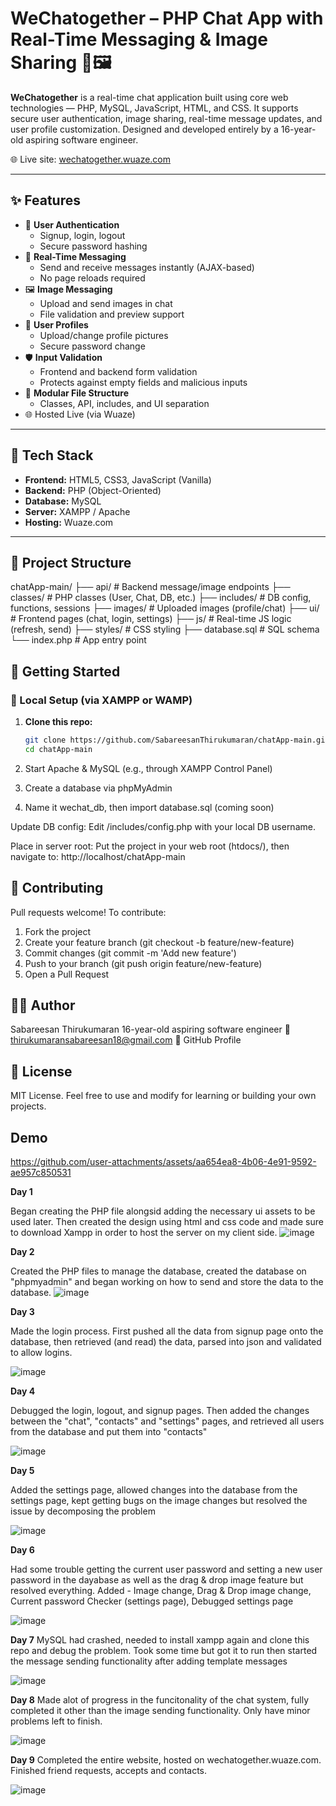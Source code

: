 # WeChatogether – PHP Chat App with Real-Time Messaging & Image Sharing 💬🖼️

**WeChatogether** is a real-time chat application built using core web technologies — PHP, MySQL, JavaScript, HTML, and CSS. It supports secure user authentication, image sharing, real-time message updates, and user profile customization. Designed and developed entirely by a 16-year-old aspiring software engineer.

🌐 Live site: [wechatogether.wuaze.com](https://wechatogether.wuaze.com)

---

## ✨ Features

- 🔐 **User Authentication**
  - Signup, login, logout
  - Secure password hashing
- 💬 **Real-Time Messaging**
  - Send and receive messages instantly (AJAX-based)
  - No page reloads required
- 🖼️ **Image Messaging**
  - Upload and send images in chat
  - File validation and preview support
- 👤 **User Profiles**
  - Upload/change profile pictures
  - Secure password change
- 🛡️ **Input Validation**
  - Frontend and backend form validation
  - Protects against empty fields and malicious inputs
- 🧩 **Modular File Structure**
  - Classes, API, includes, and UI separation
- 🌐 Hosted Live (via Wuaze)

---

## 🧱 Tech Stack

- **Frontend:** HTML5, CSS3, JavaScript (Vanilla)
- **Backend:** PHP (Object-Oriented)
- **Database:** MySQL
- **Server:** XAMPP / Apache
- **Hosting:** Wuaze.com

---

## 📂 Project Structure

chatApp-main/
├── api/ # Backend message/image endpoints
├── classes/ # PHP classes (User, Chat, DB, etc.)
├── includes/ # DB config, functions, sessions
├── images/ # Uploaded images (profile/chat)
├── ui/ # Frontend pages (chat, login, settings)
├── js/ # Real-time JS logic (refresh, send)
├── styles/ # CSS styling
├── database.sql # SQL schema
└── index.php # App entry point


## 🚀 Getting Started

### 🔧 Local Setup (via XAMPP or WAMP)

1. **Clone this repo:**
   ```bash
   git clone https://github.com/SabareesanThirukumaran/chatApp-main.git
   cd chatApp-main
2. Start Apache & MySQL (e.g., through XAMPP Control Panel)

3. Create a database via phpMyAdmin
4. Name it wechat_db, then import database.sql (coming soon)

Update DB config:
Edit /includes/config.php with your local DB username.

Place in server root:
Put the project in your web root (htdocs/), then navigate to:
http://localhost/chatApp-main

## 🤝 Contributing
Pull requests welcome!
To contribute:

1. Fork the project
2. Create your feature branch (git checkout -b feature/new-feature)
3. Commit changes (git commit -m 'Add new feature')
4. Push to your branch (git push origin feature/new-feature)
5. Open a Pull Request

## 🧑‍💻 Author
Sabareesan Thirukumaran
16-year-old aspiring software engineer
📧 thirukumaransabareesan18@gmail.com
🔗 GitHub Profile

## 📄 License
MIT License. Feel free to use and modify for learning or building your own projects.

## Demo

https://github.com/user-attachments/assets/aa654ea8-4b06-4e91-9592-ae957c850531

**Day 1**

Began creating the PHP file alongsid adding the necessary ui assets to be used later. Then created the design using html and css code and made sure to download Xampp in order to host the server on my client side.
![image](https://github.com/user-attachments/assets/7619e1c2-48cf-4885-baf4-63c627ec735b)

**Day 2**

Created the PHP files to manage the database, created the database on "phpmyadmin" and began working on how to send and store the data to the database.
![image](https://github.com/user-attachments/assets/481d4b68-3ff6-4900-9d76-ea0b717c3656)

**Day 3**

Made the login process. First pushed all the data from signup page onto the database, then retrieved (and read) the data, parsed into json and validated to allow logins.

![image](https://github.com/user-attachments/assets/b7da6d36-3704-4117-b9c0-d582d2fc4159)

**Day 4**

Debugged the login, logout, and signup pages. Then added the changes between the "chat", "contacts" and "settings" pages, and retrieved all users from the database and put them into "contacts"

![image](https://github.com/user-attachments/assets/5d17e1dd-325c-4859-8eee-4ebd45893aee)

**Day 5**

Added the settings page, allowed changes into the database from the settings page, kept getting bugs on the image changes but resolved the issue by decomposing the problem

![image](https://github.com/user-attachments/assets/17eb4404-1a2e-4140-960a-4075316859f3)

**Day 6**

Had some trouble getting the current user password and setting a new user password in the dayabase as well as the drag & drop image feature but resolved everything. Added - Image change, Drag & Drop image change, Current password Checker (settings page), Debugged settings page

![image](https://github.com/user-attachments/assets/61369747-bbe5-40d5-b700-6e95617b4059)

**Day 7**
MySQL had crashed, needed to install xampp again and clone this repo and debug the problem. Took some time but got it to run then started the message sending functionality after adding template messages

![image](https://github.com/user-attachments/assets/2efab3e8-c504-414e-bdd9-544360276ce8)

**Day 8**
Made alot of progress in the funcitonality of the chat system, fully completed it other than the image sending functionality. Only have minor problems left to finish.

![image](https://github.com/user-attachments/assets/02ae3be5-766c-4f7f-a59a-642a8f39191d)

**Day 9**
Completed the entire website, hosted on wechatogether.wuaze.com. Finished friend requests, accepts and contacts.

![image](https://github.com/user-attachments/assets/41c729d4-d57d-42c9-8df6-8e197aff2197)

